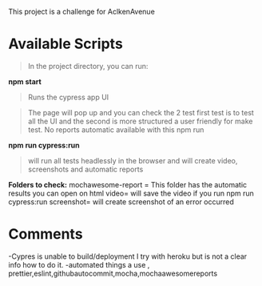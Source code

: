 
This project is a challenge for AclkenAvenue

# Available Scripts
>In the project directory, you can run:

**npm start**
>Runs the cypress app UI 


>The page will pop up and you can check the 2 test  first test is to test all the UI and the second is more structured a user friendly for make test.
>No reports automatic available with this npm run 

**npm run cypress:run**
>will run all tests headlessly in the browser 
>and will create video, screenshots and automatic reports




**Folders to check:**
mochawesome-report = This folder has the automatic results you can open on html
video= will save the video if you run  npm run cypress:run
screenshot= will create screenshot of an error occurred

 


# Comments
-Cypres is unable to build/deployment I try with  heroku but is not a clear info how to do it.
-automated things a use , prettier,eslint,githubautocommit,mocha,mochaawesomereports
